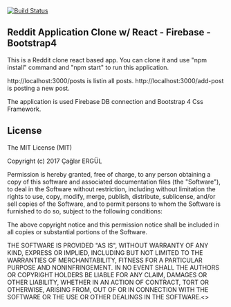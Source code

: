 [![Build Status](https://travis-ci.org/caglarergul/reddit-clone-react.svg?branch=master)](https://travis-ci.org/caglarergul/reddit-clone-react)
## Reddit Application Clone w/ React - Firebase - Bootstrap4

This is a Reddit clone react based app.
You can clone it and use "npm install" command and "npm start" to run this application.

http://localhost:3000/posts is listin all posts.
http://localhost:3000/add-post is posting a new post.

The application is used Firebase DB connection and Bootstrap 4 Css Framework.

## License

The MIT License (MIT)

Copyright (c) 2017 Çağlar ERGÜL

Permission is hereby granted, free of charge, to any person obtaining a copy of this software and associated documentation files (the "Software"), to deal in the Software without restriction, including without limitation the rights to use, copy, modify, merge, publish, distribute, sublicense, and/or sell copies of the Software, and to permit persons to whom the Software is furnished to do so, subject to the following conditions:

The above copyright notice and this permission notice shall be included in all copies or substantial portions of the Software.

THE SOFTWARE IS PROVIDED "AS IS", WITHOUT WARRANTY OF ANY KIND, EXPRESS OR IMPLIED, INCLUDING BUT NOT LIMITED TO THE WARRANTIES OF MERCHANTABILITY, FITNESS FOR A PARTICULAR PURPOSE AND NONINFRINGEMENT. IN NO EVENT SHALL THE AUTHORS OR COPYRIGHT HOLDERS BE LIABLE FOR ANY CLAIM, DAMAGES OR OTHER LIABILITY, WHETHER IN AN ACTION OF CONTRACT, TORT OR OTHERWISE, ARISING FROM, OUT OF OR IN CONNECTION WITH THE SOFTWARE OR THE USE OR OTHER DEALINGS IN THE SOFTWARE.<>
